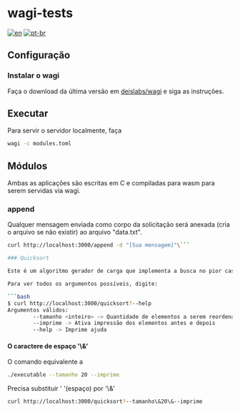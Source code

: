 # wagi-tests

[![en](https://img.shields.io/badge/lang-en-red)](README.md) [![pt-br](https://img.shields.io/badge/lang-pt--br-green)](README.pt-br.md)

## Configuração

### Instalar o wagi

Faça o download da última versão em [deislabs/wagi](https://github.com/deislabs/wagi/releases) e siga as instruções.

## Executar

Para servir o servidor localmente, faça

```bash
wagi -c modules.toml
```

## Módulos

Ambas as aplicações são escritas em C e compiladas para wasm para serem servidas via wagi.

### append

Qualquer mensagem enviada como corpo da solicitação será anexada (cria o arquivo se não existir) ao arquivo "data.txt".

```bash
curl http://localhost:3000/append -d "[Sua mensagem]"\```

### Quicksort

Este é um algoritmo gerador de carga que implementa a busca no pior caso para quicksort O($n^2$).

Para ver todos os argumentos possíveis, digite:

```bash
$ curl http://localhost:3000/quicksort?--help
Argumentos válidos:
        --tamanho <inteiro> -> Quantidade de elementos a serem reordenados
        --imprime -> Ativa impressão dos elementos antes e depois
        --help -> Imprime ajuda
```

#### O caractere de espaço '\\&'

O comando equivalente a

```bash
./executable --tamanho 20 --imprime
```

Precisa substituir ' '(espaço) por '\\&'

```bash
curl http://localhost:3000/quicksort?--tamanho\&20\&--imprime
```
